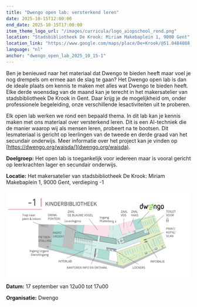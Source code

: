 ```yaml
---
title: "Dwengo open lab: versterkend leren"
date: 2025-10-15T12:00:00
end_date: 2025-10-15T17:00:00
item_theme_logo_url: "/images/curricula/logo_aiopschool_rond.png"
location: "Stadsbibliotheek De Krook: Miriam Makebaplein 1, 9000 Gent"
location_link: "https://www.google.com/maps/place/De+Krook/@51.0484088,3.7261741,17z/data=!3m1!4b1!4m6!3m5!1s0x47c3714effffffff:0x9b1a2c7f1cb8c825!8m2!3d51.0484088!4d3.728749!16s%2Fg%2F1hc0gcm5l?entry=ttu&g_ep=EgoyMDI1MDYxMS4wIKXMDSoASAFQAw%3D%3D"
language: "nl"
anchor: "dwengo_open_lab_2025_10_15-1"
---
```


Ben je benieuwd naar het materiaal dat Dwengo te bieden heeft maar voel je nog drempels om ermee aan de slag te gaan? Het Dwengo open lab is dan de ideale plaats om kennis te maken met alles wat Dwengo te bieden heeft. Elke derde woensdag van de maand kan je terecht in het makersatelier van stadsbibliotheek De Krook in Gent. Daar krijg je de mogelijkheid om, onder professionele begeleiding, onze verschillende lesactiviteiten uit te proberen.

Elk open lab werken we rond een bepaald thema. In dit lab kan je kennis maken met ons materiaal over versterkend leren. Dit is een AI-techniek die de manier waarop wij als mensen leren, probeert na te bootsen. Dit lesmateriaal is gericht op leerlingen van de tweede en derde graad van het secundair onderwijs. Meer informatie over het project kan je vinden op [https://dwengo.org/waisda/](dwengo.org/waisda).

**Doelgroep:**
Het open lab is toegankelijk voor iedereen maar is vooral gericht op leerkrachten lager en secundair onderwijs. 

**Locatie:** 
Het makersatelier van stadsbibliotheek De Krook: Miriam Makebaplein 1, 9000 Gent, verdieping -1

![Plan naar het makersattelier](/images/events/2025/plan_de_krook_dwengo.png)

**Datum:** 17 september van 12u00 tot 17u00

**Organisatie:** Dwengo